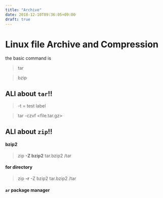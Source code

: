 ```yaml
---
title: "Archive"
date: 2018-12-10T09:36:05+09:00
draft: true
---
```

# Linux file Archive and Compression
the basic command is 

> tar

> bzip

## ALl about `tar`!!

> -t = test label 

> tar -czvf <file.tar.gz> <directory>

## ALl about `zip`!!

#### bzip2

> zip **-Z bzip2** tar.bzip2 /tar 

#### for directory

> zip **-r** -Z bzip2 tar.bzip2 /tar 

#### `ar` package manager
